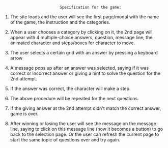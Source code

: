 
                             Specification for the game:

 1. The site loads and the user will see the first page/modal with the name of the game, the instruction and the categories.

 2. When a user chooses a category by clicking on it, the 2nd page will appear with 4 multiple-choice answers, question, message line, the animated character and steps/boxes for character to move.

 3. The user selects a certain grid with an answer by pressing a keyboard arrow

 4. A message pops up after an answer was selected, saying if it was correct or incorrect answer or giving a hint to solve the question for the 2nd attempt.

 5. If the answer was correct, the character will make a step.

 6. The above procedure will be repeated for the next questions.

 7. If the giving answer at the 2nd attempt didn't match the correct answer, game is over.

 8. After winning or losing the user will see the message on the message line, saying to click on this message line (now it becomes a button) to go back to the selection page. Or the user can refresh the current page to start the same topic of questions over and try again.
